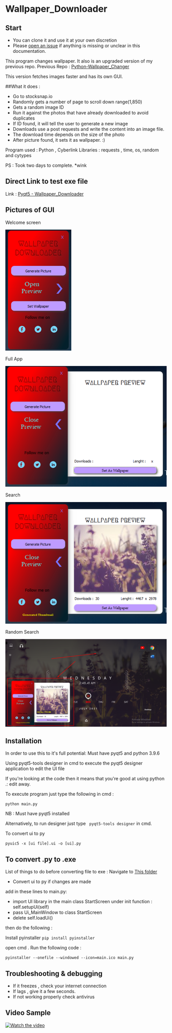 # Wallpaper_Downloader

## Start

- You can clone it and use it at your own discretion
- Please [open an issue](https://github.com/surenjanath/PyQt5_Wallpaper_Downloader/issues/new) if anything is missing or unclear in this
  documentation.
  
This program changes wallpaper.
It also is an upgraded version of my previous repo.
Previous Repo : [Python-Wallpaper_Changer](https://github.com/surenjanath/Python-Wallpaper_Changer)

This version fetches images faster and has its own GUI.


##What it does :

- Go to stocksnap.io
- Randomly gets a number of page to scroll down range(1,850)
- Gets a random image ID 
- Run it against the photos that have already downloaded to avoid duplicates
- If ID found, it will tell the user to generate a new image
- Downloads use a post requests and write the content into an image file.
- The download time depends on the size of the photo
- After picture found, it sets it as wallpaper. :)

Program used  : Python , Cyberlink 
Libraries     :  requests , time, os, random and cytypes

PS : Took two days to complete. *wink


  ## Direct Link to test exe file 
  
  Link : [Pyqt5 - Wallpaper_Downloader](https://drive.google.com/file/u/1/d/1Dy0U3XC8GMZRxI4fmsnV04IdjwOem2oS/view?usp=sharing)
 
 ## Pictures of GUI
  
  Welcome screen
  
  ![alt text](https://github.com/surenjanath/PyQt5_Wallpaper_Downloader/blob/main/Images/WelcomeScreen.png?raw=true)
  
  Full App
  
  ![alt text](https://github.com/surenjanath/PyQt5_Wallpaper_Downloader/blob/main/Images/Full.png?raw=true)
  
   Search 
  
  ![alt text](https://github.com/surenjanath/PyQt5_Wallpaper_Downloader/blob/main/Images/GeneratedImage.png?raw=true)
     
   Random Search 
  
  ![alt text](https://github.com/surenjanath/PyQt5_Wallpaper_Downloader/blob/main/Images/SetPic.png?raw=true)
  
## Installation

In order to use this to it's full potential: Must have pyqt5 and python 3.9.6

Using pyqt5-tools designer in cmd to execute the pyqt5 designer application to edit the UI file

If you're looking at the code then it means that you're good at using python .: edit away.

To execute program just type the following in cmd :
```
python main.py
```
NB : Must have pyqt5 installed 

Alternatively, to run designer just type ` pyqt5-tools designer` in cmd.

To convert ui to py 

```
pyuic5 -x [ui file].ui -o [ui].py
```
## To convert .py to .exe
List of things to do before converting file to exe :
Navigate to [This folder](https://github.com/surenjanath/PyQt5_Wallpaper_Downloader/tree/main/Convert_to_EXE)

- Convert ui to py if changes are made

add in these lines to main.py:
- import UI library 
in the main class StartScreen under init function : self.setupUi(self)
- pass Ui_MainWindow to class StartScreen
- delete self.loadUi()

then do the following : 

Install pyinstaller 
```pip install pyinstaller```

open cmd .
Run the following code : 

```
pyinstaller --onefile --windowed --icon=main.ico main.py
```

## Troubleshooting & debugging

- If it freezes , check your internet connection
- If lags , give it a few seconds.
- If not working properly check antivirus

## Video Sample
[![Watch the video](https://img.youtube.com/vi/gXHu0Qjavzw/hqdefault.jpg)](https://youtu.be/gXHu0Qjavzw)

